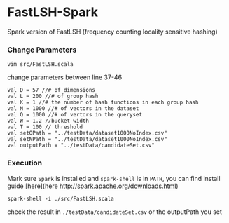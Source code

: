 # FastLSH-Spark
Spark version of FastLSH (frequency counting locality sensitive hashing)

### Change Parameters

    vim src/FastLSH.scala

change parameters between line 37-46

    val D = 57 //# of dimensions
    val L = 200 //# of group hash
    val K = 1 //# the number of hash functions in each group hash
    val N = 1000 //# of vectors in the dataset
    val Q = 1000 //# of vertors in the queryset
    val W = 1.2 //bucket width
    val T = 100 // threshold
    val setQPath = "../testData/dataset1000NoIndex.csv"
    val setNPath = "../testData/dataset1000NoIndex.csv"
    val outputPath = "../testData/candidateSet.csv"

### Execution 
Mark sure `Spark` is installed and `spark-shell` is in `PATH`, you can find install guide [here](here http://spark.apache.org/downloads.html)

`spark-shell -i ./src/FastLSH.scala`

check the result in `./testData/candidateSet.csv` or the outputPath you set




